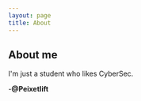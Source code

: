 ```yaml
---
layout: page
title: About
---
```

## [](#header-2)About me

I'm just a student who likes CyberSec.

-**@Peixetlift**
